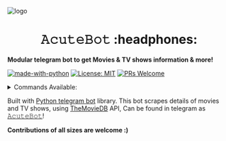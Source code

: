 ![logo](https://telegra.ph/file/292eb6f335bdb3b397806.jpg)
<h1 align="center">𝙰𝚌𝚞𝚝𝚎𝙱𝚘𝚝 :headphones:</h1>

<b>Modular telegram bot to get Movies & TV shows information & more!</b>



[![made-with-python](https://img.shields.io/badge/Made%20with-Python-1f425f.svg)](https://www.python.org/)
[![License: MIT](https://img.shields.io/badge/License-MIT-yellow.svg)](https://opensource.org/licenses/MIT)
[![PRs Welcome](https://img.shields.io/badge/PRs-welcome-brightgreen.svg?style=flat-square)](http://makeapullrequest.com)

<details>
  <summary>Commands Available: </summary>

<pre>/start</pre>: Cool command to check if bot is working.
<pre>/tvshows</pre>: Gets you tv shows details.
<pre>/movies</pre>: Gets you movie details.
<pre>/reviews</pre>: Get reviews of Movies & TV shows.
<pre>/lyrics</pre>: Get lyrics of your favourite songs :)
<pre>watchlist</pre>: Get your saved watchlist :D
<pre>/clearlist</pre>: Clear your watchlist.
<pre>/reddit</pre>: Fun command to get memes scraped from reddit.
</details>

Built with [Python telegram bot](https://github.com/python-telegram-bot/python-telegram-bot) library.
This bot scrapes details of movies and TV shows, using [TheMovieDB](https://developers.themoviedb.org) API,
Can be found in telegram as [𝙰𝚌𝚞𝚝𝚎𝙱𝚘𝚝](https://t.me/acutebot)!


<b>Contributions of all sizes are welcome :)</b>
